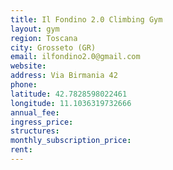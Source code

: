 ```yaml
---
title: Il Fondino 2.0 Climbing Gym
layout: gym
region: Toscana
city: Grosseto (GR)
email: ilfondino2.0@gmail.com
website: 
address: Via Birmania 42
phone: 
latitude: 42.7828598022461
longitude: 11.1036319732666
annual_fee: 
ingress_price: 
structures: 
monthly_subscription_price: 
rent: 
---
```


